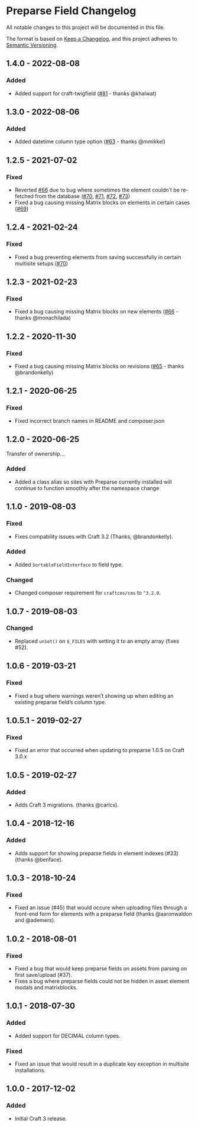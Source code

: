 # Preparse Field Changelog

All notable changes to this project will be documented in this file.

The format is based on [Keep a Changelog](https://keepachangelog.com/en/1.0.0/), and this project adheres to [Semantic Versioning](https://semver.org/spec/v2.0.0.html).

## 1.4.0 - 2022-08-08
### Added
- Added support for craft-twigfield ([#81](https://github.com/besteadfast/craft-preparse-field/pull/81) - thanks @khalwat)

## 1.3.0 - 2022-08-06
### Added
- Added datetime column type option ([#63](https://github.com/besteadfast/craft-preparse-field/pull/63) - thanks @mmikkel)

## 1.2.5 - 2021-07-02
### Fixed
- Reverted [#66](https://github.com/besteadfast/craft-preparse-field/pull/66) due to bug where sometimes the element couldn't be re-fetched from the database ([#70](https://github.com/besteadfast/craft-preparse-field/issues/70), [#71](https://github.com/besteadfast/craft-preparse-field/issues/71), [#72](https://github.com/besteadfast/craft-preparse-field/issues/72), [#73](https://github.com/besteadfast/craft-preparse-field/issues/73))
- Fixed a bug causing missing Matrix blocks on elements in certain cases ([#69](https://github.com/besteadfast/craft-preparse-field/issues/69))

## 1.2.4 - 2021-02-24
### Fixed
- Fixed a bug preventing elements from saving successfully in certain multisite setups ([#70](https://github.com/besteadfast/craft-preparse-field/pull/70))

## 1.2.3 - 2021-02-23
### Fixed
- Fixed a bug causing missing Matrix blocks on new elements ([#66](https://github.com/besteadfast/craft-preparse-field/pull/66) - thanks @monachilada)

## 1.2.2 - 2020-11-30
### Fixed
- Fixed a bug causing missing Matrix blocks on revisions ([#65](https://github.com/besteadfast/craft-preparse-field/pull/65) - thanks @brandonkelly)

## 1.2.1 - 2020-06-25
### Fixed
- Fixed incorrect branch names in README and composer.json

## 1.2.0 - 2020-06-25
Transfer of ownership...

### Added
- Added a class alias so sites with Preparse currently installed will continue to function smoothly after the namespace change

## 1.1.0 - 2019-08-03
### Fixed
- Fixes compability issues with Craft 3.2 (Thanks, @brandonkelly).

### Added
- Added `SortableFieldInterface` to field type.

### Changed
- Changed composer requirement for `craftcms/cms` to `^3.2.0`.

## 1.0.7 - 2019-08-03
### Changed
- Replaced `unset()` on `$_FILES` with setting it to an empty array (fixes #52).

## 1.0.6 - 2019-03-21
### Fixed
- Fixed a bug where warnings weren’t showing up when editing an existing preparse field’s column type.

## 1.0.5.1 - 2019-02-27
### Fixed
- Fixed an error that occurred when updating to preparse 1.0.5 on Craft 3.0.x

## 1.0.5 - 2019-02-27
### Added
- Adds Craft 3 migrations. (thanks @carlcs). 

## 1.0.4 - 2018-12-16
### Added
- Adds support for showing preparse fields in element indexes (#33) (thanks @benface). 

## 1.0.3 - 2018-10-24
### Fixed
- Fixed an issue (#45) that would occure when uploading files through a front-end form for elements with a preparse field (thanks @aaronwaldon and @ademers). 

## 1.0.2 - 2018-08-01
### Fixed
- Fixed a bug that would keep preparse fields on assets from parsing on first save/upload (#37). 
- Fixes a bug where preparse fields could not be hidden in asset element modals and matrixblocks.

## 1.0.1 - 2018-07-30
### Added
- Added support for DECIMAL column types.

### Fixed
- Fixed an issue that would result in a duplicate key exception in multisite installations. 

## 1.0.0 - 2017-12-02
### Added
- Initial Craft 3 release.
